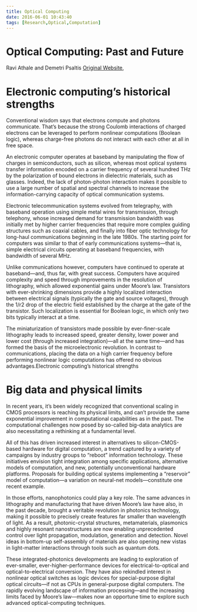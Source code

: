 ```yaml
---
title: Optical Computing
date: 2016-06-01 10:43:40
tags: [Research,Optical,Computation]
---
```

Optical Computing: Past and Future
==================================

Ravi Athale and Demetri Psaltis
[Original
Website](http://www.osa-opn.org/home/articles/volume_27/june_2016/features/optical_computing_past_and_future/),

Electronic computing’s historical strengths
===========================================
Conventional wisdom says that electrons compute and photons communicate. That’s
because the strong Coulomb interactions of charged electrons can be leveraged
to perform nonlinear computations (Boolean logic), whereas charge-free photons
do not interact with each other at all in free space.

An electronic computer operates at baseband by manipulating the flow of charges
in semiconductors, such as silicon, whereas most optical systems transfer
information encoded on a carrier frequency of several hundred THz by the
polarization of bound electrons in dielectric materials, such as glasses.
Indeed, the lack of photon-photon interaction makes it possible to use a large
number of spatial and spectral channels to increase the information-carrying
capacity of optical communication systems.

Electronic telecommunication systems evolved from telegraphy, with baseband
operation using simple metal wires for transmission, through telephony, whose
increased demand for transmission bandwidth was initially met by higher carrier
frequencies that require more complex guiding structures such as coaxial
cables, and finally into fiber optic technology for long-haul communications
beginning in the late 1980s. The starting point for computers was similar to
that of early communications systems—that is, simple electrical circuits
operating at baseband frequencies, with bandwidth of several MHz.

Unlike communications however, computers have continued to operate at
baseband—and, thus far, with great success. Computers have acquired complexity
and speed through improvements in the resolution of lithography, which allowed
exponential gains under Moore’s law. Transistors with ever-shrinking dimensions
provide a highly localized interaction between electrical signals (typically
the gate and source voltages), through the 1/r2 drop of the electric field
established by the charge at the gate of the transistor. Such localization is
essential for Boolean logic, in which only two bits typically interact at a
time.

The miniaturization of transistors made possible by ever-finer-scale
lithography leads to increased speed, greater density, lower power and lower
cost (through increased integration)—all at the same time—and has formed the
basis of the microelectronic revolution. In contrast to communications, placing
the data on a high carrier frequency before performing nonlinear logic
computations has offered no obvious advantages.Electronic computing’s
historical strengths

Big data and physical limits
============================
In recent years, it’s been widely recognized that conventional scaling in CMOS
processors is reaching its physical limits, and can’t provide the same
exponential improvement in computational capabilities as in the past. The
computational challenges now posed by so-called big-data analytics are also
necessitating a rethinking at a fundamental level.

All of this has driven increased interest in alternatives to silicon-CMOS-based
hardware for digital computation, a trend captured by a variety of campaigns by
industry groups to “reboot” information technology. These initiatives envision
tight integration among specific applications, alternative models of
computation, and new, potentially unconventional hardware platforms. Proposals
for building optical systems implementing a “reservoir” model of computation—a
variation on neural-net models—constitute one recent example.

In those efforts, nanophotonics could play a key role. The same advances in
lithography and manufacturing that have driven Moore’s law have also, in the
past decade, brought a veritable revolution in photonics technology, making it
possible to precisely create features far smaller than wavelength of light. As
a result, photonic-crystal structures, metamaterials, plasmonics and highly
resonant nanostructures are now enabling unprecedented control over light
propagation, modulation, generation and detection. Novel ideas in bottom-up
self-assembly of materials are also opening new vistas in light-matter
interactions through tools such as quantum dots.

These integrated-photonics developments are leading to exploration of
ever-smaller, ever-higher-performance devices for electrical-to-optical and
optical-to-electrical conversion. They have also rekindled interest in
nonlinear optical switches as logic devices for special-purpose digital optical
circuits—if not as CPUs in general-purpose digital computers. The rapidly
evolving landscape of information processing—and the increasing limits faced by
Moore’s law—makes now an opportune time to explore such advanced
optical-computing techniques.
